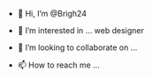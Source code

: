 - 👋 Hi, I’m @Brigh24
- 👀 I’m interested in ... web designer 

- 💞️ I’m looking to collaborate on ...
- 📫 How to reach me ...

<!---
Brigh24/Brigh24 is a ✨ special ✨ repository because its `README.md` (this file) appears on your GitHub profile.
You can click the Preview link to take a look at your changes.
--->
